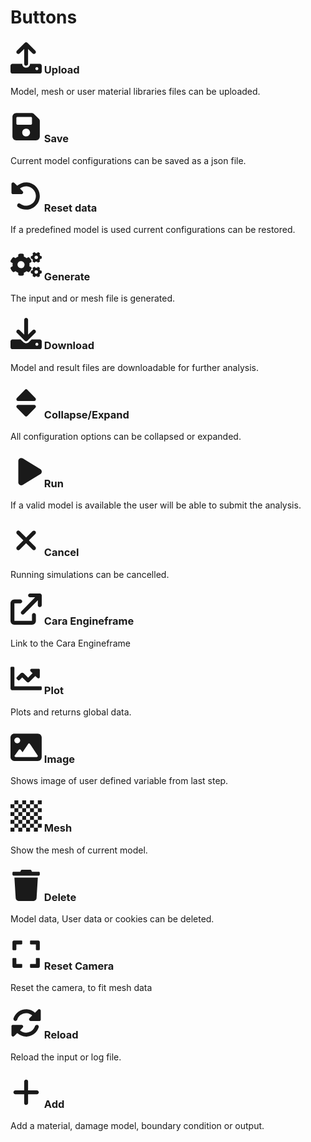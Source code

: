 <!--
SPDX-FileCopyrightText: 2023 PeriHub <https://github.com/PeriHub/PeriHub>

SPDX-License-Identifier: Apache-2.0
-->

# Buttons

### <svg height="50" width="50" aria-hidden="true" focusable="false" data-prefix="fas" data-icon="upload" class="svg-inline--fa fa-upload" role="img" xmlns="http://www.w3.org/2000/svg" viewBox="0 0 512 512"><path fill="currentColor" d="M105.4 182.6c12.5 12.49 32.76 12.5 45.25 .001L224 109.3V352c0 17.67 14.33 32 32 32c17.67 0 32-14.33 32-32V109.3l73.38 73.38c12.49 12.49 32.75 12.49 45.25-.001c12.49-12.49 12.49-32.75 0-45.25l-128-128C272.4 3.125 264.2 0 256 0S239.6 3.125 233.4 9.375L105.4 137.4C92.88 149.9 92.88 170.1 105.4 182.6zM480 352h-160c0 35.35-28.65 64-64 64s-64-28.65-64-64H32c-17.67 0-32 14.33-32 32v96c0 17.67 14.33 32 32 32h448c17.67 0 32-14.33 32-32v-96C512 366.3 497.7 352 480 352zM432 456c-13.2 0-24-10.8-24-24c0-13.2 10.8-24 24-24s24 10.8 24 24C456 445.2 445.2 456 432 456z"></path></svg> Upload

Model, mesh or user material libraries files can be uploaded.

### <svg height="50" width="50" aria-hidden="true" focusable="false" data-prefix="fas" data-icon="floppy-disk" class="svg-inline--fa fa-floppy-disk" role="img" xmlns="http://www.w3.org/2000/svg" viewBox="0 0 448 512"><path fill="currentColor" d="M433.1 129.1l-83.9-83.9C342.3 38.32 327.1 32 316.1 32H64C28.65 32 0 60.65 0 96v320c0 35.35 28.65 64 64 64h320c35.35 0 64-28.65 64-64V163.9C448 152.9 441.7 137.7 433.1 129.1zM224 416c-35.34 0-64-28.66-64-64s28.66-64 64-64s64 28.66 64 64S259.3 416 224 416zM320 208C320 216.8 312.8 224 304 224h-224C71.16 224 64 216.8 64 208v-96C64 103.2 71.16 96 80 96h224C312.8 96 320 103.2 320 112V208z"></path></svg> Save

Current model configurations can be saved as a json file.

### <svg height="50" width="50" aria-hidden="true" focusable="false" data-prefix="fas" data-icon="rotate-left" class="svg-inline--fa fa-rotate-left" role="img" xmlns="http://www.w3.org/2000/svg" viewBox="0 0 512 512"><path fill="currentColor" d="M480 256c0 123.4-100.5 223.9-223.9 223.9c-48.84 0-95.17-15.58-134.2-44.86c-14.12-10.59-16.97-30.66-6.375-44.81c10.59-14.12 30.62-16.94 44.81-6.375c27.84 20.91 61 31.94 95.88 31.94C344.3 415.8 416 344.1 416 256s-71.69-159.8-159.8-159.8c-37.46 0-73.09 13.49-101.3 36.64l45.12 45.14c17.01 17.02 4.955 46.1-19.1 46.1H35.17C24.58 224.1 16 215.5 16 204.9V59.04c0-24.04 29.07-36.08 46.07-19.07l47.6 47.63C149.9 52.71 201.5 32.11 256.1 32.11C379.5 32.11 480 132.6 480 256z"></path></svg> Reset data

If a predefined model is used current configurations can be restored.

### <svg height="50" width="50" aria-hidden="true" focusable="false" data-prefix="fas" data-icon="cogs" class="svg-inline--fa fa-cogs fa-w-20" role="img" xmlns="http://www.w3.org/2000/svg" viewBox="0 0 640 512"><path fill="currentColor" d="M512.1 191l-8.2 14.3c-3 5.3-9.4 7.5-15.1 5.4-11.8-4.4-22.6-10.7-32.1-18.6-4.6-3.8-5.8-10.5-2.8-15.7l8.2-14.3c-6.9-8-12.3-17.3-15.9-27.4h-16.5c-6 0-11.2-4.3-12.2-10.3-2-12-2.1-24.6 0-37.1 1-6 6.2-10.4 12.2-10.4h16.5c3.6-10.1 9-19.4 15.9-27.4l-8.2-14.3c-3-5.2-1.9-11.9 2.8-15.7 9.5-7.9 20.4-14.2 32.1-18.6 5.7-2.1 12.1.1 15.1 5.4l8.2 14.3c10.5-1.9 21.2-1.9 31.7 0L552 6.3c3-5.3 9.4-7.5 15.1-5.4 11.8 4.4 22.6 10.7 32.1 18.6 4.6 3.8 5.8 10.5 2.8 15.7l-8.2 14.3c6.9 8 12.3 17.3 15.9 27.4h16.5c6 0 11.2 4.3 12.2 10.3 2 12 2.1 24.6 0 37.1-1 6-6.2 10.4-12.2 10.4h-16.5c-3.6 10.1-9 19.4-15.9 27.4l8.2 14.3c3 5.2 1.9 11.9-2.8 15.7-9.5 7.9-20.4 14.2-32.1 18.6-5.7 2.1-12.1-.1-15.1-5.4l-8.2-14.3c-10.4 1.9-21.2 1.9-31.7 0zm-10.5-58.8c38.5 29.6 82.4-14.3 52.8-52.8-38.5-29.7-82.4 14.3-52.8 52.8zM386.3 286.1l33.7 16.8c10.1 5.8 14.5 18.1 10.5 29.1-8.9 24.2-26.4 46.4-42.6 65.8-7.4 8.9-20.2 11.1-30.3 5.3l-29.1-16.8c-16 13.7-34.6 24.6-54.9 31.7v33.6c0 11.6-8.3 21.6-19.7 23.6-24.6 4.2-50.4 4.4-75.9 0-11.5-2-20-11.9-20-23.6V418c-20.3-7.2-38.9-18-54.9-31.7L74 403c-10 5.8-22.9 3.6-30.3-5.3-16.2-19.4-33.3-41.6-42.2-65.7-4-10.9.4-23.2 10.5-29.1l33.3-16.8c-3.9-20.9-3.9-42.4 0-63.4L12 205.8c-10.1-5.8-14.6-18.1-10.5-29 8.9-24.2 26-46.4 42.2-65.8 7.4-8.9 20.2-11.1 30.3-5.3l29.1 16.8c16-13.7 34.6-24.6 54.9-31.7V57.1c0-11.5 8.2-21.5 19.6-23.5 24.6-4.2 50.5-4.4 76-.1 11.5 2 20 11.9 20 23.6v33.6c20.3 7.2 38.9 18 54.9 31.7l29.1-16.8c10-5.8 22.9-3.6 30.3 5.3 16.2 19.4 33.2 41.6 42.1 65.8 4 10.9.1 23.2-10 29.1l-33.7 16.8c3.9 21 3.9 42.5 0 63.5zm-117.6 21.1c59.2-77-28.7-164.9-105.7-105.7-59.2 77 28.7 164.9 105.7 105.7zm243.4 182.7l-8.2 14.3c-3 5.3-9.4 7.5-15.1 5.4-11.8-4.4-22.6-10.7-32.1-18.6-4.6-3.8-5.8-10.5-2.8-15.7l8.2-14.3c-6.9-8-12.3-17.3-15.9-27.4h-16.5c-6 0-11.2-4.3-12.2-10.3-2-12-2.1-24.6 0-37.1 1-6 6.2-10.4 12.2-10.4h16.5c3.6-10.1 9-19.4 15.9-27.4l-8.2-14.3c-3-5.2-1.9-11.9 2.8-15.7 9.5-7.9 20.4-14.2 32.1-18.6 5.7-2.1 12.1.1 15.1 5.4l8.2 14.3c10.5-1.9 21.2-1.9 31.7 0l8.2-14.3c3-5.3 9.4-7.5 15.1-5.4 11.8 4.4 22.6 10.7 32.1 18.6 4.6 3.8 5.8 10.5 2.8 15.7l-8.2 14.3c6.9 8 12.3 17.3 15.9 27.4h16.5c6 0 11.2 4.3 12.2 10.3 2 12 2.1 24.6 0 37.1-1 6-6.2 10.4-12.2 10.4h-16.5c-3.6 10.1-9 19.4-15.9 27.4l8.2 14.3c3 5.2 1.9 11.9-2.8 15.7-9.5 7.9-20.4 14.2-32.1 18.6-5.7 2.1-12.1-.1-15.1-5.4l-8.2-14.3c-10.4 1.9-21.2 1.9-31.7 0zM501.6 431c38.5 29.6 82.4-14.3 52.8-52.8-38.5-29.6-82.4 14.3-52.8 52.8z"></path></svg> Generate

The input and or mesh file is generated.

### <svg height="50" width="50" aria-hidden="true" focusable="false" data-prefix="fas" data-icon="download" class="svg-inline--fa fa-download" role="img" xmlns="http://www.w3.org/2000/svg" viewBox="0 0 512 512"><path fill="currentColor" d="M480 352h-133.5l-45.25 45.25C289.2 409.3 273.1 416 256 416s-33.16-6.656-45.25-18.75L165.5 352H32c-17.67 0-32 14.33-32 32v96c0 17.67 14.33 32 32 32h448c17.67 0 32-14.33 32-32v-96C512 366.3 497.7 352 480 352zM432 456c-13.2 0-24-10.8-24-24c0-13.2 10.8-24 24-24s24 10.8 24 24C456 445.2 445.2 456 432 456zM233.4 374.6C239.6 380.9 247.8 384 256 384s16.38-3.125 22.62-9.375l128-128c12.49-12.5 12.49-32.75 0-45.25c-12.5-12.5-32.76-12.5-45.25 0L288 274.8V32c0-17.67-14.33-32-32-32C238.3 0 224 14.33 224 32v242.8L150.6 201.4c-12.49-12.5-32.75-12.5-45.25 0c-12.49 12.5-12.49 32.75 0 45.25L233.4 374.6z"></path></svg> Download

Model and result files are downloadable for further analysis.

### <svg height="50" width="50" aria-hidden="true" focusable="false" data-prefix="fas" data-icon="sort" class="svg-inline--fa fa-sort" role="img" xmlns="http://www.w3.org/2000/svg" viewBox="0 0 320 512"><path fill="currentColor" d="M27.66 224h264.7c24.6 0 36.89-29.78 19.54-47.12l-132.3-136.8c-5.406-5.406-12.47-8.107-19.53-8.107c-7.055 0-14.09 2.701-19.45 8.107L8.119 176.9C-9.229 194.2 3.055 224 27.66 224zM292.3 288H27.66c-24.6 0-36.89 29.77-19.54 47.12l132.5 136.8C145.9 477.3 152.1 480 160 480c7.053 0 14.12-2.703 19.53-8.109l132.3-136.8C329.2 317.8 316.9 288 292.3 288z"></path></svg> Collapse/Expand

All configuration options can be collapsed or expanded.

### <svg height="50" width="50" aria-hidden="true" focusable="false" data-prefix="fas" data-icon="play" class="svg-inline--fa fa-play" role="img" xmlns="http://www.w3.org/2000/svg" viewBox="0 0 512 512"><path fill="currentColor" d="M176 480C148.6 480 128 457.6 128 432v-352c0-25.38 20.4-47.98 48.01-47.98c8.686 0 17.35 2.352 25.02 7.031l288 176C503.3 223.8 512 239.3 512 256s-8.703 32.23-22.97 40.95l-288 176C193.4 477.6 184.7 480 176 480z"></path></svg> Run

If a valid model is available the user will be able to submit the analysis.

### <svg height="50" width="50" aria-hidden="true" focusable="false" data-prefix="fas" data-icon="xmark" class="svg-inline--fa fa-xmark" role="img" xmlns="http://www.w3.org/2000/svg" viewBox="0 0 320 512"><path fill="currentColor" d="M310.6 361.4c12.5 12.5 12.5 32.75 0 45.25C304.4 412.9 296.2 416 288 416s-16.38-3.125-22.62-9.375L160 301.3L54.63 406.6C48.38 412.9 40.19 416 32 416S15.63 412.9 9.375 406.6c-12.5-12.5-12.5-32.75 0-45.25l105.4-105.4L9.375 150.6c-12.5-12.5-12.5-32.75 0-45.25s32.75-12.5 45.25 0L160 210.8l105.4-105.4c12.5-12.5 32.75-12.5 45.25 0s12.5 32.75 0 45.25l-105.4 105.4L310.6 361.4z"></path></svg> Cancel

Running simulations can be cancelled.

### <svg height="50" width="50" aria-hidden="true" focusable="false" data-prefix="fas" data-icon="arrow-up-right-from-square" class="svg-inline--fa fa-arrow-up-right-from-square" role="img" xmlns="http://www.w3.org/2000/svg" viewBox="0 0 512 512"><path fill="currentColor" d="M384 320c-17.67 0-32 14.33-32 32v96H64V160h96c17.67 0 32-14.32 32-32s-14.33-32-32-32L64 96c-35.35 0-64 28.65-64 64V448c0 35.34 28.65 64 64 64h288c35.35 0 64-28.66 64-64v-96C416 334.3 401.7 320 384 320zM502.6 9.367C496.8 3.578 488.8 0 480 0h-160c-17.67 0-31.1 14.32-31.1 31.1c0 17.67 14.32 31.1 31.99 31.1h82.75L178.7 290.7c-12.5 12.5-12.5 32.76 0 45.26C191.2 348.5 211.5 348.5 224 336l224-226.8V192c0 17.67 14.33 31.1 31.1 31.1S512 209.7 512 192V31.1C512 23.16 508.4 15.16 502.6 9.367z"></path></svg> Cara Engineframe

Link to the Cara Engineframe

### <svg height="50" width="50" aria-hidden="true" focusable="false" data-prefix="fas" data-icon="chart-line" class="svg-inline--fa fa-chart-line fa-w-16" role="img" xmlns="http://www.w3.org/2000/svg" viewBox="0 0 512 512"><path fill="currentColor" d="M496 384H64V80c0-8.84-7.16-16-16-16H16C7.16 64 0 71.16 0 80v336c0 17.67 14.33 32 32 32h464c8.84 0 16-7.16 16-16v-32c0-8.84-7.16-16-16-16zM464 96H345.94c-21.38 0-32.09 25.85-16.97 40.97l32.4 32.4L288 242.75l-73.37-73.37c-12.5-12.5-32.76-12.5-45.25 0l-68.69 68.69c-6.25 6.25-6.25 16.38 0 22.63l22.62 22.62c6.25 6.25 16.38 6.25 22.63 0L192 237.25l73.37 73.37c12.5 12.5 32.76 12.5 45.25 0l96-96 32.4 32.4c15.12 15.12 40.97 4.41 40.97-16.97V112c.01-8.84-7.15-16-15.99-16z"></path></svg> Plot

Plots and returns global data.

### <svg height="50" width="50" aria-hidden="true" focusable="false" data-prefix="fas" data-icon="image" class="svg-inline--fa fa-image" role="img" xmlns="http://www.w3.org/2000/svg" viewBox="0 0 512 512"><path fill="currentColor" d="M447.1 32h-384C28.64 32-.0091 60.65-.0091 96v320c0 35.35 28.65 64 63.1 64h384c35.35 0 64-28.65 64-64V96C511.1 60.65 483.3 32 447.1 32zM111.1 96c26.51 0 48 21.49 48 48S138.5 192 111.1 192s-48-21.49-48-48S85.48 96 111.1 96zM446.1 407.6C443.3 412.8 437.9 416 432 416H82.01c-6.021 0-11.53-3.379-14.26-8.75c-2.73-5.367-2.215-11.81 1.334-16.68l70-96C142.1 290.4 146.9 288 152 288s9.916 2.441 12.93 6.574l32.46 44.51l93.3-139.1C293.7 194.7 298.7 192 304 192s10.35 2.672 13.31 7.125l128 192C448.6 396 448.9 402.3 446.1 407.6z"></path></svg> Image

Shows image of user defined variable from last step.

### <svg height="50" width="50" aria-hidden="true" focusable="false" data-prefix="fas" data-icon="chess-board" class="svg-inline--fa fa-chess-board fa-w-16" role="img" xmlns="http://www.w3.org/2000/svg" viewBox="0 0 512 512"><path fill="currentColor" d="M255.9.2h-64v64h64zM0 64.17v64h64v-64zM128 .2H64v64h64zm64 255.9v64h64v-64zM0 192.12v64h64v-64zM383.85.2h-64v64h64zm128 0h-64v64h64zM128 256.1H64v64h64zM511.8 448v-64h-64v64zm0-128v-64h-64v64zM383.85 512h64v-64h-64zm128-319.88v-64h-64v64zM128 512h64v-64h-64zM0 512h64v-64H0zm255.9 0h64v-64h-64zM0 320.07v64h64v-64zm319.88-191.92v-64h-64v64zm-64 128h64v-64h-64zm-64 128v64h64v-64zm128-64h64v-64h-64zm0-127.95h64v-64h-64zm0 191.93v64h64v-64zM64 384.05v64h64v-64zm128-255.9v-64h-64v64zm191.92 255.9h64v-64h-64zm-128-191.93v-64h-64v64zm128-127.95v64h64v-64zm-128 255.9v64h64v-64zm-64-127.95H128v64h64zm191.92 64h64v-64h-64zM128 128.15H64v64h64zm0 191.92v64h64v-64z"></path></svg> Mesh

Show the mesh of current model.

### <svg height="50" width="50" aria-hidden="true" focusable="false" data-prefix="fas" data-icon="trash" class="svg-inline--fa fa-trash" role="img" xmlns="http://www.w3.org/2000/svg" viewBox="0 0 448 512"><path fill="currentColor" d="M53.21 467c1.562 24.84 23.02 45 47.9 45h245.8c24.88 0 46.33-20.16 47.9-45L416 128H32L53.21 467zM432 32H320l-11.58-23.16c-2.709-5.42-8.25-8.844-14.31-8.844H153.9c-6.061 0-11.6 3.424-14.31 8.844L128 32H16c-8.836 0-16 7.162-16 16V80c0 8.836 7.164 16 16 16h416c8.838 0 16-7.164 16-16V48C448 39.16 440.8 32 432 32z"></path></svg> Delete

Model data, User data or cookies can be deleted.

### <svg height="50" width="50" aria-hidden="true" focusable="false" data-prefix="fas" data-icon="expand" class="svg-inline--fa fa-expand fa-w-14" role="img" xmlns="http://www.w3.org/2000/svg" viewBox="0 0 448 512"><path fill="currentColor" d="M0 180V56c0-13.3 10.7-24 24-24h124c6.6 0 12 5.4 12 12v40c0 6.6-5.4 12-12 12H64v84c0 6.6-5.4 12-12 12H12c-6.6 0-12-5.4-12-12zM288 44v40c0 6.6 5.4 12 12 12h84v84c0 6.6 5.4 12 12 12h40c6.6 0 12-5.4 12-12V56c0-13.3-10.7-24-24-24H300c-6.6 0-12 5.4-12 12zm148 276h-40c-6.6 0-12 5.4-12 12v84h-84c-6.6 0-12 5.4-12 12v40c0 6.6 5.4 12 12 12h124c13.3 0 24-10.7 24-24V332c0-6.6-5.4-12-12-12zM160 468v-40c0-6.6-5.4-12-12-12H64v-84c0-6.6-5.4-12-12-12H12c-6.6 0-12 5.4-12 12v124c0 13.3 10.7 24 24 24h124c6.6 0 12-5.4 12-12z"></path></svg> Reset Camera

Reset the camera, to fit mesh data

### <svg height="50" width="50" aria-hidden="true" focusable="false" data-prefix="fas" data-icon="rotate" class="svg-inline--fa fa-rotate" role="img" xmlns="http://www.w3.org/2000/svg" viewBox="0 0 512 512"><path fill="currentColor" d="M449.9 39.96l-48.5 48.53C362.5 53.19 311.4 32 256 32C161.5 32 78.59 92.34 49.58 182.2c-5.438 16.81 3.797 34.88 20.61 40.28c16.97 5.5 34.86-3.812 40.3-20.59C130.9 138.5 189.4 96 256 96c37.96 0 73 14.18 100.2 37.8L311.1 178C295.1 194.8 306.8 223.4 330.4 224h146.9C487.7 223.7 496 215.3 496 204.9V59.04C496 34.99 466.9 22.95 449.9 39.96zM441.8 289.6c-16.94-5.438-34.88 3.812-40.3 20.59C381.1 373.5 322.6 416 256 416c-37.96 0-73-14.18-100.2-37.8L200 334C216.9 317.2 205.2 288.6 181.6 288H34.66C24.32 288.3 16 296.7 16 307.1v145.9c0 24.04 29.07 36.08 46.07 19.07l48.5-48.53C149.5 458.8 200.6 480 255.1 480c94.45 0 177.4-60.34 206.4-150.2C467.9 313 458.6 294.1 441.8 289.6z"></path></svg> Reload

Reload the input or log file.

### <svg height="50" width="50" aria-hidden="true" focusable="false" data-prefix="fas" data-icon="plus" class="svg-inline--fa fa-plus" role="img" xmlns="http://www.w3.org/2000/svg" viewBox="0 0 448 512"><path fill="currentColor" d="M432 256c0 17.69-14.33 32.01-32 32.01H256v144c0 17.69-14.33 31.99-32 31.99s-32-14.3-32-31.99v-144H48c-17.67 0-32-14.32-32-32.01s14.33-31.99 32-31.99H192v-144c0-17.69 14.33-32.01 32-32.01s32 14.32 32 32.01v144h144C417.7 224 432 238.3 432 256z"></path></svg> Add

Add a material, damage model, boundary condition or output.
